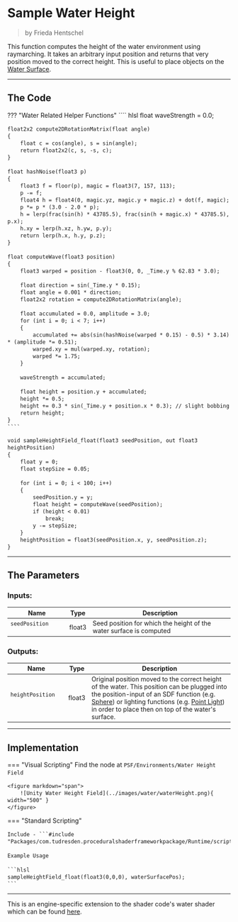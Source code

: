 <div class="container">
    <h1 class="main-heading">Sample Water Height</h1>
    <blockquote class="author">by Frieda Hentschel</blockquote>
</div>

This function computes the height of the water environment using raymarching. It takes an arbitrary input position and returns that very position moved to the correct height. This is useful to place objects on the [Water Surface](waterSurface.md).

---

## The Code

??? "Water Related Helper Functions"
    ```` hlsl
    float waveStrength = 0.0;

    float2x2 compute2DRotationMatrix(float angle)
    {
        float c = cos(angle), s = sin(angle);
        return float2x2(c, s, -s, c);
    }

    float hashNoise(float3 p)
    {
        float3 f = floor(p), magic = float3(7, 157, 113);
        p -= f;
        float4 h = float4(0, magic.yz, magic.y + magic.z) + dot(f, magic);
        p *= p * (3.0 - 2.0 * p);
        h = lerp(frac(sin(h) * 43785.5), frac(sin(h + magic.x) * 43785.5), p.x);
        h.xy = lerp(h.xz, h.yw, p.y);
        return lerp(h.x, h.y, p.z);
    }

    float computeWave(float3 position)
    {
        float3 warped = position - float3(0, 0, _Time.y % 62.83 * 3.0);

        float direction = sin(_Time.y * 0.15);
        float angle = 0.001 * direction;
        float2x2 rotation = compute2DRotationMatrix(angle);

        float accumulated = 0.0, amplitude = 3.0;
        for (int i = 0; i < 7; i++)
        {
            accumulated += abs(sin(hashNoise(warped * 0.15) - 0.5) * 3.14) * (amplitude *= 0.51);
            warped.xy = mul(warped.xy, rotation);
            warped *= 1.75;
        }
        
        waveStrength = accumulated;

        float height = position.y + accumulated;
        height *= 0.5;
        height += 0.3 * sin(_Time.y + position.x * 0.3); // slight bobbing
        return height;
    }
    ````

```` hlsl
void sampleHeightField_float(float3 seedPosition, out float3 heightPosition)
{
    float y = 0;
    float stepSize = 0.05; 

    for (int i = 0; i < 100; i++)
    {
        seedPosition.y = y;
        float height = computeWave(seedPosition);
        if (height < 0.01)
            break;
        y -= stepSize;
    }
    heightPosition = float3(seedPosition.x, y, seedPosition.z);
}
````

---

## The Parameters

### Inputs:
| Name            | Type     | Description |
|-----------------|----------|-------------|
| `seedPosition`  <img width=50/>  | float3   |  Seed position for which the height of the water surface is computed |

### Outputs:
| Name            | Type     | Description |
|-----------------|----------|-------------|
| `heightPosition`  <img width=100/>  | float3   |  Original position moved to the correct height of the water. This position can be plugged into the position-input of an SDF function (e.g. [Sphere](../sdfs/sphere.md)) or lighting functions (e.g. [Point Light](../lighting/pointLight.md)) in order to place then on top of the water's surface. |

---

## Implementation

=== "Visual Scripting"
    Find the node at `PSF/Environments/Water Height Field`
    
    <figure markdown="span">
        ![Unity Water Height Field](../images/water/waterHeight.png){ width="500" }
    </figure>

=== "Standard Scripting"

    Include - ```#include "Packages/com.tudresden.proceduralshaderframeworkpackage/Runtime/scripts/water_surface.hlsl"```

    Example Usage

    ```hlsl
    sampleHeightField_float(float3(0,0,0), waterSurfacePos);
    ```


---

This is an engine-specific extension to the shader code's water shader which can be found [here](../../../shaders/scenes/water_surface.md).